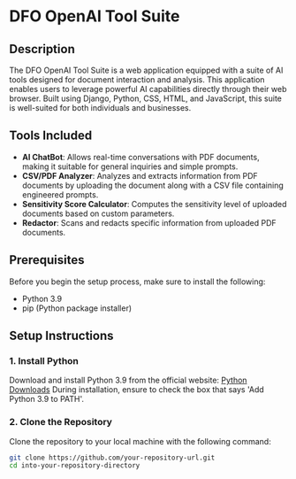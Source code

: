# DFO OpenAI Tool Suite

## Description
The DFO OpenAI Tool Suite is a web application equipped with a suite of AI tools designed for document interaction and analysis. This application enables users to leverage powerful AI capabilities directly through their web browser. Built using Django, Python, CSS, HTML, and JavaScript, this suite is well-suited for both individuals and businesses.

## Tools Included
- **AI ChatBot**: Allows real-time conversations with PDF documents, making it suitable for general inquiries and simple prompts.
- **CSV/PDF Analyzer**: Analyzes and extracts information from PDF documents by uploading the document along with a CSV file containing engineered prompts.
- **Sensitivity Score Calculator**: Computes the sensitivity level of uploaded documents based on custom parameters.
- **Redactor**: Scans and redacts specific information from uploaded PDF documents.

## Prerequisites
Before you begin the setup process, make sure to install the following:
- Python 3.9
- pip (Python package installer)

## Setup Instructions

### 1. Install Python
Download and install Python 3.9 from the official website:
[Python Downloads](https://www.python.org/downloads/)
During installation, ensure to check the box that says 'Add Python 3.9 to PATH'.

### 2. Clone the Repository
Clone the repository to your local machine with the following command:
```bash
git clone https://github.com/your-repository-url.git
cd into-your-repository-directory

